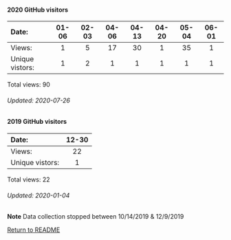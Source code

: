 #### 2020 GitHub visitors
Date:             |       01-06   |       02-03   |       04-06   |  04-13  |  04-20  |  05-04  |  06-01
|:---             |:---:  |:---:  |:---:  |:---:  |:---:  |:---:  |:---:
Views:            |       1       |       5       |       17      |  30     |  1      |  35     |  1
Unique            vistors:  |       1       |       2       |       1  |      1  |      1  |      1  |      1

Total views: 90
###### Updated: 2020-07-26

#### 2019 GitHub visitors
Date:		   |         12-30
|:---   |:---: 
Views:		  |         22   
Unique  vistors:  |       1       

Total views: 22
###### Updated: 2020-01-04
**Note**  Data collection stopped between 10/14/2019 & 12/9/2019

[Return to README](https://github.com/BradleyA/pi-wifi#pi-wifi)

